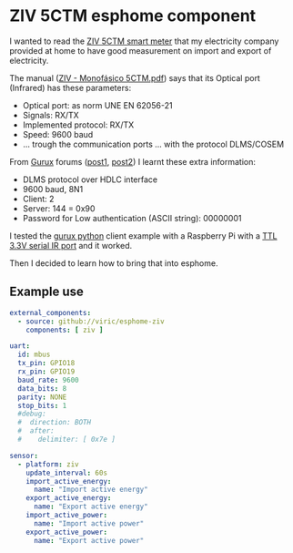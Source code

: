 ZIV 5CTM esphome component
===============================

I wanted to read the [ZIV 5CTM smart
meter](https://www.zivautomation.com/products/metering-ami/prime-plc-smart-meter/)
that my electricity company provided at home to have good measurement on import and export of electricity.

The manual ([ZIV - Monofásico
5CTM.pdf](https://foroelectricidad.com/download/file.php?id\x3d4711)) says that
its Optical port (Infrared) has these parameters:

- Optical port: as norm UNE EN 62056-21
- Signals: RX/TX
- Implemented protocol: RX/TX
- Speed: 9600 baud
- ... trough the communication ports ... with the protocol DLMS/COSEM

From [Gurux](https://gurux.fi/) forums
([post1](https://www.gurux.fi/node/4819),
[post2](https://www.gurux.fi/forum/13263)) I learnt these extra information:

- DLMS protocol over HDLC interface
- 9600 baud, 8N1
- Client: 2
- Server: 144 = 0x90
- Password for Low authentication (ASCII string): 00000001

I tested the [gurux python](https://github.com/Gurux/Gurux.DLMS.Python) client example with a Raspberry Pi with a
[TTL 3.3V serial IR port](https://es.aliexpress.com/item/1005004914485309.html) and it worked.

Then I decided to learn how to bring that into esphome.

Example use
----------------

```yaml
external_components:
  - source: github://viric/esphome-ziv
    components: [ ziv ]

uart:
  id: mbus
  tx_pin: GPIO18
  rx_pin: GPIO19
  baud_rate: 9600
  data_bits: 8
  parity: NONE
  stop_bits: 1
  #debug:
  #  direction: BOTH
  #  after:
  #    delimiter: [ 0x7e ]

sensor:
  - platform: ziv
    update_interval: 60s
    import_active_energy:
      name: "Import active energy"
    export_active_energy:
      name: "Export active energy"
    import_active_power:
      name: "Import active power"
    export_active_power:
      name: "Export active power"
```
